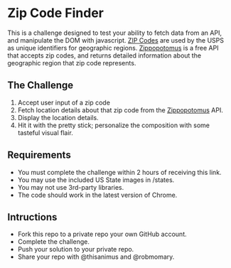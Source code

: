 # Zip Code Finder

This is a challenge designed to test your ability to fetch data from an API, and manipulate the DOM with javascript.  [ZIP Codes](https://en.wikipedia.org/wiki/ZIP_Code) are used by the USPS as unique identifiers for geographic regions. [Zippopotomus](https://zippopotam.us) is a free API that accepts zip codes, and returns detailed information about the geographic region that zip code represents.


## The Challenge

1. Accept user input of a zip code
2. Fetch location details about that zip code from the [Zippopotomus](https://zippopotam.us) API.
3. Display the location details.
4. Hit it with the pretty stick; personalize the composition with some tasteful visual flair.

## Requirements

- You must complete the challenge within 2 hours of receiving this link.
- You may use the included US State images in /states.
- You may not use 3rd-party libraries.
- The code should work in the latest version of Chrome.

## Intructions
- Fork this repo to a private repo your own GitHub account.
- Complete the challenge.
- Push your solution to your private repo.
- Share your repo with @thisanimus and @robmomary.
